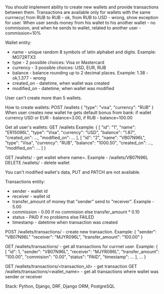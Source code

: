 You should implement ability to create new wallets and provide transactions between them. Transactions are available only for wallets with the same currnecy( from RUB to RUB - ok, from RUB to USD - wrong, show exception for user. When user sends money from his wallet to his another wallet - no commission, and when he sends to wallet, related to another user - commission=10%


Wallet entity:
- name - unique random 8 symbols of latin alphabet and digits. Example: MO72RTX3
- type - 2 possible choices: Visa or Mastercard
- currency - 3 possible choices: USD, EUR, RUB
- balance - balance rounding up to 2 decimal places. Example: 1.38 - ok,1.377 - wrong
- created_on - datetime, when wallet was created
- modified_on - datetime, when wallet was modified

User can't create more than 5 wallets.

How to create wallets: 
POST /wallets
{
 "type": "visa",
 "currency": "RUB"
}
When user creates new wallet he gets default bonus from bank: if wallet currency USD or EUR - balance=3.00, if RUB - balance=100.00

Get all user's wallets:
GET /wallets
Example:
{
[
"id": "1",
"name": "ER15096L",
"type": "Visa",
"currency": "USD",
"balance": "1.87",
"created_on": ...,
"modified_on": ...
],
[
"id": "2",
"name": "VB07N96L",
"type": "Visa",
"currency": "RUB",
"balance": "1000.50",
"created_on": ...,
"modified_on": ...
]
}

GET /wallets/<name> - get wallet where name=<name>. Example - /wallets/VB07N96L
DELETE /wallets/<name> - delete wallet

You can't modified wallet's data, PUT and PATCH are not available.

Transactions entity:
- sender - wallet id
- receiver - wallet id
- transfer_amount of money that "sender" send to "receiver". Example - 5.00
- commission - 0.00 if no commision else transfer_amount * 0.10
- status - PAID if no problems else FAILED
- timestamp - datetime when transaction was created

POST /wallets/transactions/ - create new transaction. Example:
{
"sender": "VB07N96L"
"receiver": "MJYR096L",
"transfer_amount": "100.00"
}

GET /wallets/transactions/ - get all transactions for currnet user. Example:
{
[
"id": 1,
"sender": "VB07N96L",
"receiver": "MJYR096L",
"transfer_amount": "100.00",
"commision": "0.00",
"status": "PAID",
"timestamp": ...
],
...
}

GET /wallets/transactions/<transaction_id> - get transaction
GET /wallets/transactions/<wallet_name> - get all transactions where wallet was sender or receiver

Stack: Python, Django, DRF, Django ORM, PostgreSQL
